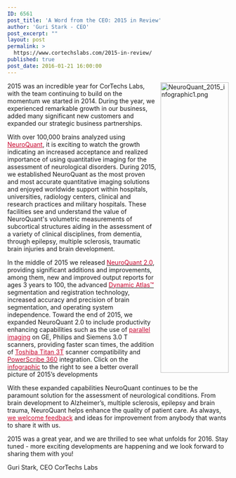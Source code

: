 ```yaml
---
ID: 6561
post_title: 'A Word from the CEO: 2015 in Review'
author: 'Guri Stark - CEO'
post_excerpt: ""
layout: post
permalink: >
  https://www.cortechslabs.com/2015-in-review/
published: true
post_date: 2016-01-21 16:00:00
---
```

<a href="https://www.cortechslabs.com/wp-content/uploads/2016/01/NeuroQuant-2015-infographic1.pdf"><img class="alignnone" style="float: right; margin: 0px 0px 10px 10px; width: 155px;" title="NeuroQuant_2015_infographic1.png" src="http://cortechsnews.cortechslabs.com/hubfs/NeuroQuant_2015_infographic1.png?t=1486616743416" alt="NeuroQuant_2015_infographic1.png" width="222" height="662" /></a>2015 was an incredible year for CorTechs Labs, with the team continuing to build on the momentum we started in 2014. During the year, we experienced remarkable growth in our business, added many significant new customers and expanded our strategic business partnerships.

With over 100,000 brains analyzed using <span style="color: #c8042c;"><a style="color: #c8042c;" href="http://www.cortechslabs.com/neuroquant">NeuroQuant</a></span>, it is exciting to watch the growth indicating an increased acceptance and realized importance of using quantitative imaging for the assessment of neurological disorders. During 2015, we established NeuroQuant as the most proven and most accurate quantitative imaging solutions and enjoyed worldwide support within hospitals, universities, radiology centers, clinical and research practices and military hospitals. These facilities see and understand the value of NeuroQuant's volumetric measurements of subcortical structures aiding in the assessment of a variety of clinical disciplines, from dementia, through epilepsy, multiple sclerosis, traumatic brain injuries and brain development.

In the middle of 2015 we released <a href="/neuroquant_upgrade"><span style="color: #c8042c;">NeuroQuant 2.0</span></a>, providing significant additions and improvements, among them, new and improved output reports for ages 3 years to 100, the advanced <a href="/dynamic-atlas"><span style="color: #c8042c;">Dynamic Atlas™</span></a> segmentation and registration technology, increased accuracy and precision of brain segmentation, and operating system independence. Toward the end of 2015, we expanded NeuroQuant 2.0 to include productivity enhancing capabilities such as the use of <span style="color: #c8042c;"><a style="color: #c8042c;" href="/neuroquant-scanner">parallel imaging</a></span> on GE, Philips and Siemens 3.0 T scanners, providing faster scan times, the addition of <span style="color: #c8042c;"><a style="color: #c8042c;" href="/neuroquant-scanner">Toshiba Titan 3T</a></span> scanner compatibility and <a href="/powerscribe-360"><span style="color: #c8042c;">PowerScribe 360</span></a> integration. Click on the <a href="https://www.cortechslabs.com/wp-content/uploads/2016/01/NeuroQuant-2015-infographic1.pdf"><span style="color: #c8042c;">infographic</span></a> to the right to see a better overall picture of 2015’s developments

With these expanded capabilities NeuroQuant continues to be the paramount solution for the assessment of neurological conditions. From brain development to Alzheimer’s, multiple sclerosis, epilepsy and brain trauma, NeuroQuant helps enhance the quality of patient care. As always, <span style="color: #c8042c;"><a style="color: #c8042c;" href="http://www.cortechslabs.com/contact/">we welcome feedback</a></span> and ideas for improvement from anybody that wants to share it with us.

2015 was a great year, and we are thrilled to see what unfolds for 2016. Stay tuned - more exciting developments are happening and we look forward to sharing them with you!

Guri Stark, CEO
CorTechs Labs